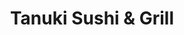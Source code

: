 ---
layout: place
title: Tanuki Sushi & Grill
permalink: /illinois/chicago/tanuki-sushi-grill.html
stateAbbr: IL
stateName: Illinois
cityName: Chicago
seo:
  type: restaurant
  links: http://www.tanukichicago.com/
place_id: ChIJ22do2qnTD4gRuZ0lT7yDtjE
photos:
  - name: >-
      places/ChIJ22do2qnTD4gRuZ0lT7yDtjE/photos/AeeoHcIe_iaHVWegE8RhTJTf_zSUuQF84sumuHYiYHuiNF0GAdBYLyx-xAfRg1TcMloPasO7oULm80h5sERzEpCR_WURs2vU2CEBiBOKNs1NpZUxCmk4uM9vztKL6B4vDdkIIl9_PVyWkkVBGi4aCd8G3rtqOZ-cjAXjDGNOwsEJQtxmJsH1i2RBnkJfac_ds6PUC-QXKKmSJrQ3Hy-MFEfT2JUx9VMxUg2ncvbkLaa_vW3H9rKjC3vo0N4TnZlURBn7AjLCXkVa2PRmxT5cyNNUdaFWZrOsuNTu-xNKYhjesWvDu37Do-PD7M2_RWcAgN_ztI_rg0ep8sYbAQY-Z8bQZvfNrdQqLXj6twtkvN_68xlCvzNcHbXAct2KzPrQLJN_9SL8IDNYN43wB6GrYCixuUye-nf5RZpPE5py6pOrOWIRM3k
    widthPx: 4640
    heightPx: 3472
    authorAttributions:
      - displayName: R.W. Sinclair
        uri: https://maps.google.com/maps/contrib/111083500595638265556
        photoUri: >-
          https://lh3.googleusercontent.com/a-/ALV-UjV-8YPoKo5KE1KcBnrdeINa1O1Yp8Om4JGaVAuAElBqikSsQXyGdw=s100-p-k-no-mo
    flagContentUri: >-
      https://www.google.com/local/imagery/report/?cb_client=maps_api_places.places_api&image_key=!1e10!2sCIHM0ogKEICAgIDu1bnjngE&hl=en-US
    googleMapsUri: >-
      https://www.google.com/maps/place//data=!3m4!1e2!3m2!1sCIHM0ogKEICAgIDu1bnjngE!2e10!4m2!3m1!1s0x880fd3a9da6867db:0x31b683bc4f259db9
  - name: >-
      places/ChIJ22do2qnTD4gRuZ0lT7yDtjE/photos/AeeoHcLzB9Bw-qrirVFPeEYGBpqd9pW9_sC1xJk8gmVmXaIAwcumelMhOp_N8hAmtIXmiGbNUK-M0SnHSb2SrEDg_hAadzvn3Dl4cZE4ZSyviQgOatJZAuPPP0xf_Q8-MFcX78FAblFtufqkoo89NrOBRcPb8J2ePjeVVRY2KPho7d5CjePYzftwf9ODIhQ9aT_1nIeriSl__sT6jGPmmeUOB-xhmN1x2qvkPs0yICCYnvwn1rLYdDWuvzBsM7uAosicM9iV3G56JU53s_FEPOXHd0l-lfI_G5gpgJdnQi9pIdbAcg
    widthPx: 4032
    heightPx: 2269
    authorAttributions:
      - displayName: Tanuki Sushi & Grill
        uri: https://maps.google.com/maps/contrib/117701968649834593102
        photoUri: >-
          https://lh3.googleusercontent.com/a-/ALV-UjVSacOxNfOJuKron7eVe_y39Bf1MGQlt294Rp2FOY-dGC-lUcWU=s100-p-k-no-mo
    flagContentUri: >-
      https://www.google.com/local/imagery/report/?cb_client=maps_api_places.places_api&image_key=!1e10!2sAF1QipPV2co-RsZPvl0nFbrPgY9egqURuHClW6iIrK1y&hl=en-US
    googleMapsUri: >-
      https://www.google.com/maps/place//data=!3m4!1e2!3m2!1sAF1QipPV2co-RsZPvl0nFbrPgY9egqURuHClW6iIrK1y!2e10!4m2!3m1!1s0x880fd3a9da6867db:0x31b683bc4f259db9
  - name: >-
      places/ChIJ22do2qnTD4gRuZ0lT7yDtjE/photos/AeeoHcKk3CK7LmjodS9l4t5UIEFWawF3wd9y26UgdOdOF5muCe9C4r5gM-a0mpc1uf-PE_rB6RO_5sPMBgNx1uFbUzEOxYxSovuvhtdLkkBLT8Qj18GUAqk-mw98Jng01iLzoW7FRng8t4RwAcl4Yv-REB52ze5hZu5Jvj-Nul8UC3aarYjKOf99csSr-lk3IFQvk0o_LGe4J3F6X56ul4DbSv1D4CK_-MDP4a9X7KFgg3aXs6oI_o5KRdKTF8YgwK10XfBlc_kv71AFkpYzt9r4m_oi7U7G5DxxzwmCZiUXiCNFjg
    widthPx: 4800
    heightPx: 3200
    authorAttributions:
      - displayName: Tanuki Sushi & Grill
        uri: https://maps.google.com/maps/contrib/117701968649834593102
        photoUri: >-
          https://lh3.googleusercontent.com/a-/ALV-UjVSacOxNfOJuKron7eVe_y39Bf1MGQlt294Rp2FOY-dGC-lUcWU=s100-p-k-no-mo
    flagContentUri: >-
      https://www.google.com/local/imagery/report/?cb_client=maps_api_places.places_api&image_key=!1e10!2sAF1QipPfUTdrW7so87wGvOVgDKKdo6UHg6X4bCUZiBxj&hl=en-US
    googleMapsUri: >-
      https://www.google.com/maps/place//data=!3m4!1e2!3m2!1sAF1QipPfUTdrW7so87wGvOVgDKKdo6UHg6X4bCUZiBxj!2e10!4m2!3m1!1s0x880fd3a9da6867db:0x31b683bc4f259db9
  - name: >-
      places/ChIJ22do2qnTD4gRuZ0lT7yDtjE/photos/AeeoHcKtOaOH-kAR1spNzUYATV4jwFxWuwhoOVypAmllwJ3xNZIV5bqPW4t_J78DpfVrYKmHnBKaKhKLOITpd0scgAPT2i8keOnimppO3eSnEJhzx_QVqqbN-rEAniYJ88QnzYMVxW_jadJv6J5CgIs41kI6oMCEiCEQaEloKkYQZDDwV9RCmsi41m0jvyOPsdvlG9j_fJ-kFyiglICqWCNthHltmtXp8DmY_tATYtDpidy7IChbh8jaQv3EAOQEhmoSSHJTxFebC-iE2k5IgJo8ZSP5emJEne9YBOuQBQuiUtgvslZnaSn2zvfosQW47WLS2SaItUWnjYoTqmG2VWWSdOy-Dt_fejRrtJ75Xu_DYcQwAMFo3C_9D6bgCZzooaq69X2-o05Ft_PVhHxXJ3BcMt0TI6z-9UcjiXnrb3njTdZjDmAx
    widthPx: 3024
    heightPx: 4032
    authorAttributions:
      - displayName: Pooja Naik
        uri: https://maps.google.com/maps/contrib/115782084094022317081
        photoUri: >-
          https://lh3.googleusercontent.com/a-/ALV-UjWx_6myQh2jOtZPcQGPMJ43dBkFaq7-XcCw-yBvJZGkb_M2HwqJTg=s100-p-k-no-mo
    flagContentUri: >-
      https://www.google.com/local/imagery/report/?cb_client=maps_api_places.places_api&image_key=!1e10!2sCIHM0ogKEICAgMDI4du5swE&hl=en-US
    googleMapsUri: >-
      https://www.google.com/maps/place//data=!3m4!1e2!3m2!1sCIHM0ogKEICAgMDI4du5swE!2e10!4m2!3m1!1s0x880fd3a9da6867db:0x31b683bc4f259db9
  - name: >-
      places/ChIJ22do2qnTD4gRuZ0lT7yDtjE/photos/AeeoHcLknh4cucDfGTy1GvmmRut25PxqVjjEy6lW376uZ1f08LQ6s8IlTW71AK06OtRZgVCcN0B9yM3KQbjnESCt5QiyAxMAAWTHgdm3R4dRYlTYrzNRuHBFc7HKF5PAV9CB1wwWBL60ITH_ZiLc98XGEDZGLD1LtOO8If4NCtCgPOXvspKFR_whKOTU1E_fypZp5C466TkONFwwC1pVb5Oc0mxNEG7Y4ylxRjqX1R_cxksxx5zMu3Q3LEfMPgLYcAX4dL39DMc_OYJS3iFLIOXBIRTgr4fR6tOcpnXSZiLbBc0Lky2h6FGe-NIOkSUEg49K_vg9xBEFDGayMFaTnRjmDhKKO2dwn9koe2bVWB5qhyKN5Cr2q1tPkCH3USuTfqKTWITLpHpJrJCXSI880w3B5fc8zxoob2LwLaG6BGN4PnCXhuo
    widthPx: 4032
    heightPx: 2268
    authorAttributions:
      - displayName: Derrick Tung
        uri: https://maps.google.com/maps/contrib/103450342971169363286
        photoUri: >-
          https://lh3.googleusercontent.com/a-/ALV-UjW1BGDPGF97UO5ogLYq28UfKkXlZ7pJXFXlDXgQ3-4RuVjBJFdfFw=s100-p-k-no-mo
    flagContentUri: >-
      https://www.google.com/local/imagery/report/?cb_client=maps_api_places.places_api&image_key=!1e10!2sCIHM0ogKEICAgIDjz9H5tQE&hl=en-US
    googleMapsUri: >-
      https://www.google.com/maps/place//data=!3m4!1e2!3m2!1sCIHM0ogKEICAgIDjz9H5tQE!2e10!4m2!3m1!1s0x880fd3a9da6867db:0x31b683bc4f259db9
  - name: >-
      places/ChIJ22do2qnTD4gRuZ0lT7yDtjE/photos/AeeoHcI9_14kzZoKOoMWltdKVeTlhZKH8LQaevLj2aosiPy0uGnO9321d0XNcl9yJ9ew9ZPUTqZnnnINgYQiPTWLPVUFrcS62VtcJB3xad2uKf4K3gYa6RQgTmoDk_t1pACC5xXUcRaatSWWEYQBeJmx6UMWP0Yl4rAV7u1gS-vFvCkK10SjbQEYSkb7HOuc0evH0ygcecZ7awtaOAt6AjFulzSH56WW0-qctvJREqRt_P1Lah6K0FGGAFtJXxOQ-Psg61bOtdwzfUadlLHYbOQhFOwffr5h3oXa9b6p9UwWKAgDRS2hTvBgLGcfYsRVHutK3EXwxd1BVQgqI16CoHnhU2VX6tlmOx1CuSO_KMyWF2czohIwwVOYTx1bdnZg9WmjPdjKZSksFyZcCrvOgrKlTop7CQBdALnbFLd09gA
    widthPx: 4080
    heightPx: 3072
    authorAttributions:
      - displayName: Fred A
        uri: https://maps.google.com/maps/contrib/115746568209897199768
        photoUri: >-
          https://lh3.googleusercontent.com/a-/ALV-UjVv37XiGvEGVIHbwEKxa1FIOTgDnQtlFecMx8tYBF4tr10mfhy0oQ=s100-p-k-no-mo
    flagContentUri: >-
      https://www.google.com/local/imagery/report/?cb_client=maps_api_places.places_api&image_key=!1e10!2sCIHM0ogKEICAgIC39cw2&hl=en-US
    googleMapsUri: >-
      https://www.google.com/maps/place//data=!3m4!1e2!3m2!1sCIHM0ogKEICAgIC39cw2!2e10!4m2!3m1!1s0x880fd3a9da6867db:0x31b683bc4f259db9
  - name: >-
      places/ChIJ22do2qnTD4gRuZ0lT7yDtjE/photos/AeeoHcKCk1WC5jobYMMbCuRuRQl4a0Knrw2zWWxxEzNm6hjQpPSZ2eW1-iIlMwX2rc-10vep5f7ysPntSOiK-ifcr4N8Lo9-FuaHy6Rcv_T_6omzHTv7KH6qwMGJ6nGMFbhgls07KBCCoQXh8yEDD8ofMKg8wFk8gXApL9SGj47iY66S3adHeKtDVAnkQFOBm4vEv9Pb4EVcJHFG6HNy-1_4rRpBLyvUq0LJfhuLrHNlf-nRCAVXJVmpUK1P1jBRiGV2V8l9hpffNin-ujePmt5M3sJu3ZuB-NTY7cJAEsMZHYnPsyrbnXGqo_4f7QMUltHtBc_YsG86XocTYU1cAWIgAZJVd7f3ULHhISqvNdejl5zFJZG0FPtdnBcCK4O1vlEZlvKUytPhSGHDABuJeRSiRhax2wRqy11tsbmaAQMRTBmdvg
    widthPx: 4080
    heightPx: 3072
    authorAttributions:
      - displayName: Fred A
        uri: https://maps.google.com/maps/contrib/115746568209897199768
        photoUri: >-
          https://lh3.googleusercontent.com/a-/ALV-UjVv37XiGvEGVIHbwEKxa1FIOTgDnQtlFecMx8tYBF4tr10mfhy0oQ=s100-p-k-no-mo
    flagContentUri: >-
      https://www.google.com/local/imagery/report/?cb_client=maps_api_places.places_api&image_key=!1e10!2sCIHM0ogKEICAgIC39cyuGQ&hl=en-US
    googleMapsUri: >-
      https://www.google.com/maps/place//data=!3m4!1e2!3m2!1sCIHM0ogKEICAgIC39cyuGQ!2e10!4m2!3m1!1s0x880fd3a9da6867db:0x31b683bc4f259db9
  - name: >-
      places/ChIJ22do2qnTD4gRuZ0lT7yDtjE/photos/AeeoHcKYFae5VusbzA3bXmvrZuwF-v3W-uzvJUOlQZQLS0vdedXFU4BtQ7UO7zxBTN2vEtMkhXi5U_ke29jMTMuxaNcGTtHXHhSMXPEaKvmEEoWxT2yEBxYTK4Y1rSnJmdpQnusYdQQvnkRY4P2_bh-ImpLudYc_HpmKhg2ct_wZZbWcInrRmTGF92RdpeTsHICjYtCZOnYuL2jeyZmnapO1QJFt3FINRvUUWRZ177h9ub2H04A-9RRV8hGnV0HDv_mquVUpkhq6MpvjDmqs4e-C8iFuyFnsMczYjjAUx4-VeklGiiyfHjg4Anpi-xZFZGbVcNeNCnar7KTFg9qCLhtbeOT7Gedkb0kK6KSS006DPcYoVQXb6dHMk_eFEJDeDlh0ZPgzqaWEWHbmFAyRWHa8V3Tr9D3TGSvTFEqkozNhT9ZQUiLj
    widthPx: 3021
    heightPx: 3168
    authorAttributions:
      - displayName: danicajhey
        uri: https://maps.google.com/maps/contrib/103162754583557699675
        photoUri: >-
          https://lh3.googleusercontent.com/a-/ALV-UjVQOdiUszllUX7imT5PXRcX2imF4e251AeIFUz_5aVW3BkqlHJv=s100-p-k-no-mo
    flagContentUri: >-
      https://www.google.com/local/imagery/report/?cb_client=maps_api_places.places_api&image_key=!1e10!2sCIHM0ogKEICAgIDJpqiZswE&hl=en-US
    googleMapsUri: >-
      https://www.google.com/maps/place//data=!3m4!1e2!3m2!1sCIHM0ogKEICAgIDJpqiZswE!2e10!4m2!3m1!1s0x880fd3a9da6867db:0x31b683bc4f259db9
  - name: >-
      places/ChIJ22do2qnTD4gRuZ0lT7yDtjE/photos/AeeoHcL-EO-asWHQo82uE4sZWPxginp7W0zBnNsE5x3LmFk-6fDhrJ5fwgmjwsj_L7GOrL5MEzlWdJ6kPHPQT4JgXEHv8ts2I91VfyqVrWRuk7h8AZwZNfqKqdcLi2QAm2V-52ghU7GFF7_9s5GnNKH3mVrIHWLLafKn-HRMOswqmhmDVfQH8QdQo8M8J20kzHo1JtepiCcF2DPhZUt7At2pqAyWfflP9knXgKjdrQz4UGQVSdRhzzeCLFIjOmTGtvh8w9mo-7OwLMNbUv6yz4FtM7rL5T0qkyWFUaypN4ZlMkShpc3FZP6NYFmDDjDlfo5MVOHiJXVjb4OwgIZCOw87HrkIUHRH75DupMiwj5ewMbz3tjiZ6b3BeZ8VTKK0lQTo4a1j_M3W4skIpm_KIr4god6oyvdmqcBeDECJVIpe5BVoaw
    widthPx: 4080
    heightPx: 3072
    authorAttributions:
      - displayName: Evan Boyack
        uri: https://maps.google.com/maps/contrib/101230955738565946612
        photoUri: >-
          https://lh3.googleusercontent.com/a-/ALV-UjV8DFXKxxToEvet38OciRxaPBUm-weBsOblaGn1nWOlNsafBwjkag=s100-p-k-no-mo
    flagContentUri: >-
      https://www.google.com/local/imagery/report/?cb_client=maps_api_places.places_api&image_key=!1e10!2sCIHM0ogKEICAgIDhnoKzcA&hl=en-US
    googleMapsUri: >-
      https://www.google.com/maps/place//data=!3m4!1e2!3m2!1sCIHM0ogKEICAgIDhnoKzcA!2e10!4m2!3m1!1s0x880fd3a9da6867db:0x31b683bc4f259db9
  - name: >-
      places/ChIJ22do2qnTD4gRuZ0lT7yDtjE/photos/AeeoHcK4vZvy31kVefPGhdrJWcCsWsNaLOS9kBSc76vHpYdsu5KoGGy7LR2BqJW6dI3fCpWhmC3hajApLQzwJOSSxmTM7OYS-UcyfhmKtHbfKR9SuvgjlQMZRRJJkmDDzSoSBkBXqApO-a_f2bloh0pnhD0IyjfhCBJrB3wTCbeGMiFmgu4TNa2C_7_TTt91gFoTRz_FMJUldjh_bMIdVnB8THLKlj7NzKY5wug4i3lHrLZyBhwd75cstTUZDwQgLp2HXS0KBnapZrkBb8YkhUepSt3j9ddYjqlqpRBHojVV9cVrzNd6ZodAxkhlvbrvPpc_nUNy6Oh7YoYCpYqH3aeD4fpGJ2w_jV825OdKD9HQXipMtvZG9JZLVyxtYI1DrOporumWw8T74ynjaZwSaTgnU44iG_Dr7Rp1PvsFyQHXXcJSrWQB
    widthPx: 3600
    heightPx: 4800
    authorAttributions:
      - displayName: Pooja Naik
        uri: https://maps.google.com/maps/contrib/115782084094022317081
        photoUri: >-
          https://lh3.googleusercontent.com/a-/ALV-UjWx_6myQh2jOtZPcQGPMJ43dBkFaq7-XcCw-yBvJZGkb_M2HwqJTg=s100-p-k-no-mo
    flagContentUri: >-
      https://www.google.com/local/imagery/report/?cb_client=maps_api_places.places_api&image_key=!1e10!2sCIHM0ogKEICAgMDI4du50wE&hl=en-US
    googleMapsUri: >-
      https://www.google.com/maps/place//data=!3m4!1e2!3m2!1sCIHM0ogKEICAgMDI4du50wE!2e10!4m2!3m1!1s0x880fd3a9da6867db:0x31b683bc4f259db9
address: 3006 N Sheffield Ave, Chicago, IL 60657, USA
street: 3006 N Sheffield Ave
city: Chicago
state: IL
zip: '60657'
country: USA
neighborhood: Lake View East
latitude: '41.936556'
longitude: '-87.654218'
accessibility_options:
  wheelchairAccessibleParking: false
  wheelchairAccessibleEntrance: false
  wheelchairAccessibleRestroom: false
  wheelchairAccessibleSeating: false
business_status: OPERATIONAL
name: Tanuki Sushi & Grill
google_maps_links:
  directionsUri: >-
    https://www.google.com/maps/dir//''/data=!4m7!4m6!1m1!4e2!1m2!1m1!1s0x880fd3a9da6867db:0x31b683bc4f259db9!3e0
  placeUri: https://maps.google.com/?cid=3582195398424763833
  writeAReviewUri: >-
    https://www.google.com/maps/place//data=!4m3!3m2!1s0x880fd3a9da6867db:0x31b683bc4f259db9!12e1
  reviewsUri: >-
    https://www.google.com/maps/place//data=!4m4!3m3!1s0x880fd3a9da6867db:0x31b683bc4f259db9!9m1!1b1
  photosUri: >-
    https://www.google.com/maps/place//data=!4m3!3m2!1s0x880fd3a9da6867db:0x31b683bc4f259db9!10e5
primary_type: Japanese Restaurant
opening_hours:
  regular: null
  current: null
secondary_opening_hours:
  regular:
    weekdayDescriptions: null
    type: null
  current:
    weekdayDescriptions: null
    type: null
phone: (773) 360-1950
price_level: PRICE_LEVEL_MODERATE
price_range: null
rating: '4.5'
rating_count: 0
website: http://www.tanukichicago.com/
description: >-
  Discover Tanuki Sushi & Grill in Chicago, IL$$$Tanuki Sushi & Grill in
  Chicago, IL, stands out as a trendy destination for savoring fresh sushi and
  Asian-inspired dishes in a welcoming environment. This spot features a
  rustic-chic vibe that enhances the dining experience, allowing guests to enjoy
  creative rolls and grilled options made with high-quality ingredients. With
  its BYOB policy, it's an ideal choice for those seeking a personalized touch
  to their meal, making it perfect for casual nights out or intimate gatherings.
  If you're exploring sushi restaurants near you, this location offers a variety
  of flavorful choices that capture the essence of Japanese cuisine, ensuring a
  memorable visit in the bustling city scene.
generative_summary: >-
  Discover Tanuki Sushi & Grill in Chicago, IL$$$Tanuki Sushi & Grill in
  Chicago, IL, stands out as a trendy destination for savoring fresh sushi and
  Asian-inspired dishes in a welcoming environment. This spot features a
  rustic-chic vibe that enhances the dining experience, allowing guests to enjoy
  creative rolls and grilled options made with high-quality ingredients. With
  its BYOB policy, it's an ideal choice for those seeking a personalized touch
  to their meal, making it perfect for casual nights out or intimate gatherings.
  If you're exploring sushi restaurants near you, this location offers a variety
  of flavorful choices that capture the essence of Japanese cuisine, ensuring a
  memorable visit in the bustling city scene.
generative_disclosure: Summarized by AI using the Grok-3-Mini model.
reviews:
  - name: >-
      places/ChIJ22do2qnTD4gRuZ0lT7yDtjE/reviews/ChdDSUhNMG9nS0VJQ0FnSURmamYtUTh3RRAB
    relativePublishTimeDescription: 3 months ago
    rating: 5
    text:
      text: >-
        Been looking for a go to sushi place for frequent take out sushi in
        Chicago and WOW Tanuki did an amazing job. To start, the sushi pizza
        concept is great for getting together with friends for a sushi night.
        The rolls are also HUGE, definitely getting your moneys worth. The fish
        was very fresh and packaging was great to protect the rolls. Really
        appreciated them taking the initiative to go ahead and serrated package
        the gluten free items in our order. Can’t wait to order it again next
        week!
      languageCode: en
    originalText:
      text: >-
        Been looking for a go to sushi place for frequent take out sushi in
        Chicago and WOW Tanuki did an amazing job. To start, the sushi pizza
        concept is great for getting together with friends for a sushi night.
        The rolls are also HUGE, definitely getting your moneys worth. The fish
        was very fresh and packaging was great to protect the rolls. Really
        appreciated them taking the initiative to go ahead and serrated package
        the gluten free items in our order. Can’t wait to order it again next
        week!
      languageCode: en
    authorAttribution:
      displayName: Devin White
      uri: https://www.google.com/maps/contrib/104508262637597534076/reviews
      photoUri: >-
        https://lh3.googleusercontent.com/a-/ALV-UjV29OfB-y4hv8UVJ6PN8PfptDcp7wZLsbDrev8a0-1XWNSXWKnm=s128-c0x00000000-cc-rp-mo-ba4
    publishTime: '2025-01-09T05:04:02.659283Z'
    flagContentUri: >-
      https://www.google.com/local/review/rap/report?postId=ChdDSUhNMG9nS0VJQ0FnSURmamYtUTh3RRAB&d=17924085&t=1
    googleMapsUri: >-
      https://www.google.com/maps/reviews/data=!4m6!14m5!1m4!2m3!1sChdDSUhNMG9nS0VJQ0FnSURmamYtUTh3RRAB!2m1!1s0x880fd3a9da6867db:0x31b683bc4f259db9
  - name: >-
      places/ChIJ22do2qnTD4gRuZ0lT7yDtjE/reviews/ChdDSUhNMG9nS0VJQ0FnSUR2eUxEaC1RRRAB
    relativePublishTimeDescription: 3 months ago
    rating: 5
    text:
      text: >-
        Food was incredible! We ordered a lot and not a single rolls we didn’t
        like. Our favorite are Salmon crudo, fire crackers roll and Grisly
        Godzilla. Appetizers were great too! Service was phenomenal, we had a
        great experience Ploy and Nan, they both were really nice and gave good
        recommendations. We will be back for sure
      languageCode: en
    originalText:
      text: >-
        Food was incredible! We ordered a lot and not a single rolls we didn’t
        like. Our favorite are Salmon crudo, fire crackers roll and Grisly
        Godzilla. Appetizers were great too! Service was phenomenal, we had a
        great experience Ploy and Nan, they both were really nice and gave good
        recommendations. We will be back for sure
      languageCode: en
    authorAttribution:
      displayName: Primrose Sjn
      uri: https://www.google.com/maps/contrib/105107102619344524691/reviews
      photoUri: >-
        https://lh3.googleusercontent.com/a-/ALV-UjXV1f503Fk0uIcayAjA6l0GDgA_mEc68TkfkTQW8WBi8cykDfINuw=s128-c0x00000000-cc-rp-mo-ba3
    publishTime: '2024-12-17T03:27:39.356740Z'
    flagContentUri: >-
      https://www.google.com/local/review/rap/report?postId=ChdDSUhNMG9nS0VJQ0FnSUR2eUxEaC1RRRAB&d=17924085&t=1
    googleMapsUri: >-
      https://www.google.com/maps/reviews/data=!4m6!14m5!1m4!2m3!1sChdDSUhNMG9nS0VJQ0FnSUR2eUxEaC1RRRAB!2m1!1s0x880fd3a9da6867db:0x31b683bc4f259db9
  - name: >-
      places/ChIJ22do2qnTD4gRuZ0lT7yDtjE/reviews/ChdDSUhNMG9nS0VJQ0FnTUNnX2F2bXdBRRAB
    relativePublishTimeDescription: a month ago
    rating: 5
    text:
      text: >-
        Great food. Great atmosphere. Great service. Small and intimate. Cold
        near the door in the winter. BYOB was neat. Served the birthday girl w a
        delectable dessert.  Will definitely go back here!
      languageCode: en
    originalText:
      text: >-
        Great food. Great atmosphere. Great service. Small and intimate. Cold
        near the door in the winter. BYOB was neat. Served the birthday girl w a
        delectable dessert.  Will definitely go back here!
      languageCode: en
    authorAttribution:
      displayName: Dorothea Davis
      uri: https://www.google.com/maps/contrib/113533530870346913864/reviews
      photoUri: >-
        https://lh3.googleusercontent.com/a-/ALV-UjVk1qoH1lD2C_YI453I_RcPqZFmPKgSW0vUEU0lCiNf0T2MC-AexA=s128-c0x00000000-cc-rp-mo-ba4
    publishTime: '2025-02-20T07:14:06.266252Z'
    flagContentUri: >-
      https://www.google.com/local/review/rap/report?postId=ChdDSUhNMG9nS0VJQ0FnTUNnX2F2bXdBRRAB&d=17924085&t=1
    googleMapsUri: >-
      https://www.google.com/maps/reviews/data=!4m6!14m5!1m4!2m3!1sChdDSUhNMG9nS0VJQ0FnTUNnX2F2bXdBRRAB!2m1!1s0x880fd3a9da6867db:0x31b683bc4f259db9
  - name: >-
      places/ChIJ22do2qnTD4gRuZ0lT7yDtjE/reviews/ChdDSUhNMG9nS0VJQ0FnTURRcF8yVDl3RRAB
    relativePublishTimeDescription: 4 weeks ago
    rating: 5
    text:
      text: >-
        Came here for a birthday dinner. I got the silver platter. Every single
        thing was so good. The miso soup was really good and has mushrooms and
        caramelized onions. They also gave us a wonderful birthday treat!
      languageCode: en
    originalText:
      text: >-
        Came here for a birthday dinner. I got the silver platter. Every single
        thing was so good. The miso soup was really good and has mushrooms and
        caramelized onions. They also gave us a wonderful birthday treat!
      languageCode: en
    authorAttribution:
      displayName: Violet Reynolds O'Brien
      uri: https://www.google.com/maps/contrib/107257635778490793481/reviews
      photoUri: >-
        https://lh3.googleusercontent.com/a-/ALV-UjVYOu1R4DOD3PEQlskeD-NyjCZr-rmf-mgdhD6-TBhRftykKcyHtg=s128-c0x00000000-cc-rp-mo-ba3
    publishTime: '2025-03-14T23:34:24.409068Z'
    flagContentUri: >-
      https://www.google.com/local/review/rap/report?postId=ChdDSUhNMG9nS0VJQ0FnTURRcF8yVDl3RRAB&d=17924085&t=1
    googleMapsUri: >-
      https://www.google.com/maps/reviews/data=!4m6!14m5!1m4!2m3!1sChdDSUhNMG9nS0VJQ0FnTURRcF8yVDl3RRAB!2m1!1s0x880fd3a9da6867db:0x31b683bc4f259db9
  - name: >-
      places/ChIJ22do2qnTD4gRuZ0lT7yDtjE/reviews/ChZDSUhNMG9nS0VJQ0FnSUNub1lEU1V3EAE
    relativePublishTimeDescription: 6 months ago
    rating: 5
    text:
      text: >-
        Tanuki Sushi is a relatively nice cozy place to have some good Sushi.
        The food is made fresh, the service is impeccable and the atmosphere is
        quiet and nostalgic.Tanuki is also BYOB so visit with your favorite
        beverage, you will enjoy the experience.
      languageCode: en
    originalText:
      text: >-
        Tanuki Sushi is a relatively nice cozy place to have some good Sushi.
        The food is made fresh, the service is impeccable and the atmosphere is
        quiet and nostalgic.Tanuki is also BYOB so visit with your favorite
        beverage, you will enjoy the experience.
      languageCode: en
    authorAttribution:
      displayName: Ismail I Muhammad
      uri: https://www.google.com/maps/contrib/110926698664774922325/reviews
      photoUri: >-
        https://lh3.googleusercontent.com/a-/ALV-UjUbDeVJSkRxjFWYWG4SUJbCq-0VfLmPAIIOXXMQOd2_IF5ZVfkfPA=s128-c0x00000000-cc-rp-mo-ba5
    publishTime: '2024-09-26T18:05:40.335773Z'
    flagContentUri: >-
      https://www.google.com/local/review/rap/report?postId=ChZDSUhNMG9nS0VJQ0FnSUNub1lEU1V3EAE&d=17924085&t=1
    googleMapsUri: >-
      https://www.google.com/maps/reviews/data=!4m6!14m5!1m4!2m3!1sChZDSUhNMG9nS0VJQ0FnSUNub1lEU1V3EAE!2m1!1s0x880fd3a9da6867db:0x31b683bc4f259db9
review_summary: >-
  What Guests Are Saying About the Experience$$$Folks frequently highlight the
  fresh, generously portioned sushi and appetizers that make every order feel
  worthwhile and satisfying. Many appreciate the attentive service and cozy
  atmosphere, which add a welcoming vibe to meals, especially for group hangouts
  or special occasions like birthdays. The BYOB option gets nods for letting
  diners customize their experience without missing a beat on the tasty flavors.
  Overall, it's often described as a solid pick for anyone craving top-rated
  Japanese eats, with consistent praise for the quality and variety that keep
  people coming back. While some mention minor spots near the entrance can get
  chilly in winter, the positives around food and service shine through, making
  it a reliable choice for casual sushi lovers.
review_disclosure: Summarized by AI using the Grok-3-Mini model.
parking_options:
  paidStreetParking: true
  valetParking: false
payment_options:
  acceptsCreditCards: true
  acceptsDebitCards: true
  acceptsCashOnly: false
  acceptsNfc: true
allow_dogs: null
curbside_pickup: true
delivery: true
dine_in: true
good_for_children: true
good_for_groups: true
good_for_sports: false
live_music: false
menu_for_children: true
outdoor_seating: true
reservable: true
restroom: true
serves_beer: false
serves_breakfast: false
serves_brunch: false
serves_cocktails: false
serves_coffee: false
serves_dinner: true
serves_dessert: true
serves_lunch: true
serves_vegetarian_food: true
serves_wine: false
takeout: true
update_category: pro
places_description: >-
  Small, trendy spot for raw, rolled & robata-grilled Japanese eats & BYOB amid
  rustic-chic decor.

---